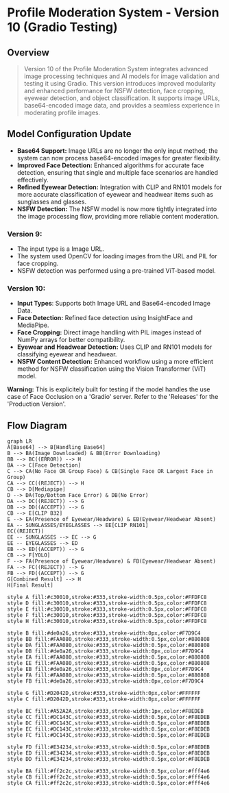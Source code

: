 # Profile Moderation System - Version 10 (Gradio Testing)

## Overview
> Version 10 of the Profile Moderation System integrates advanced image processing techniques and AI models for image validation and testing it using Gradio. This version introduces improved modularity and enhanced performance for NSFW detection, face cropping, eyewear detection, and object classification. It supports image URLs, base64-encoded image data, and provides a seamless experience in moderating profile images.

## Model Configuration Update

- **Base64 Support:** Image URLs are no longer the only input method; the system can now process base64-encoded images for greater flexibility.
- **Improved Face Detection:** Enhanced algorithms for accurate face detection, ensuring that single and multiple face scenarios are handled effectively.
- **Refined Eyewear Detection:** Integration with CLIP and RN101 models for more accurate classification of eyewear and headwear items such as sunglasses and glasses.
- **NSFW Detection:** The NSFW model is now more tightly integrated into the image processing flow, providing more reliable content moderation.

### Version 9:
- The input type is a Image URL.
- The system used OpenCV for loading images from the URL and PIL for face cropping.
- NSFW detection was performed using a pre-trained ViT-based model.

### Version 10:
- **Input Types**: Supports both Image URL and Base64-encoded Image Data.
- **Face Detection:** Refined face detection using InsightFace and MediaPipe.
- **Face Cropping:** Direct image handling with PIL images instead of NumPy arrays for better compatibility.
- **Eyewear and Headwear Detection:** Uses CLIP and RN101 models for classifying eyewear and headwear.
- **NSFW Content Detection:** Enhanced workflow using a more efficient method for NSFW classification using the Vision Transformer (ViT) model.

**Warning:** This is explicitely built for testing if the model handles the use case of Face Occlusion on a 'Gradio' server. Refer to the 'Releases' for the 'Production Version'.

## Flow Diagram
```mermaid
graph LR
A[Base64] --> B[Handling Base64]
B --> BA(Image Downloaded) & BB(Error Downloading)
BB --> BC((ERROR)) --> H
BA --> C[Face Detection]
C --> CA(No Face OR Group Face) & CB(Single Face OR Largest Face in Group)
CA --> CC((REJECT)) --> H
CB --> D[Mediapipe]
D --> DA(Top/Bottom Face Error) & DB(No Error)
DA --> DC((REJECT)) --> G
DB --> DD((ACCEPT)) --> G
CB --> E[CLIP B32]
E --> EA(Presence of Eyewear/Headware) & EB(Eyewear/Headwear Absent)
EA -- SUNGLASSES/EYEGLASSES --> EE[CLIP RN101] 
EC((REJECT))
EE -- SUNGLASSES --> EC --> G
EE -- EYEGLASSES --> ED
EB --> ED((ACCEPT)) --> G
CB --> F[YOLO]
F --> FA(Presence of Eyewear/Headware) & FB(Eyewear/Headwear Absent)
FA --> FC((REJECT)) --> G
FB --> FD((ACCEPT)) --> G
G[Combined Result] --> H
H[Final Result]

style A fill:#c30010,stroke:#333,stroke-width:0.5px,color:#FFDFC8
style D fill:#c30010,stroke:#333,stroke-width:0.5px,color:#FFDFC8
style E fill:#c30010,stroke:#333,stroke-width:0.5px,color:#FFDFC8
style F fill:#c30010,stroke:#333,stroke-width:0.5px,color:#FFDFC8
style H fill:#c30010,stroke:#333,stroke-width:0.5px,color:#FFDFC8

style B fill:#de0a26,stroke:#333,stroke-width:0px,color:#F7D9C4
style BB fill:#FAA080,stroke:#333,stroke-width:0.5px,color:#880808
style DA fill:#FAA080,stroke:#333,stroke-width:0.5px,color:#880808
style DB fill:#de0a26,stroke:#333,stroke-width:0px,color:#F7D9C4
style EA fill:#FAA080,stroke:#333,stroke-width:0.5px,color:#880808
style EE fill:#FAA080,stroke:#333,stroke-width:0.5px,color:#880808
style EB fill:#de0a26,stroke:#333,stroke-width:0px,color:#F7D9C4
style FA fill:#FAA080,stroke:#333,stroke-width:0.5px,color:#880808
style FB fill:#de0a26,stroke:#333,stroke-width:0px,color:#F7D9C4

style G fill:#D2042D,stroke:#333,stroke-width:0px,color:#FFFFFF
style C fill:#D2042D,stroke:#333,stroke-width:0px,color:#FFFFFF

style BC fill:#A52A2A,stroke:#333,stroke-width:1px,color:#F8EDEB
style CC fill:#DC143C,stroke:#333,stroke-width:0.5px,color:#F8EDEB
style DC fill:#DC143C,stroke:#333,stroke-width:0.5px,color:#F8EDEB
style EC fill:#DC143C,stroke:#333,stroke-width:0.5px,color:#F8EDEB
style FC fill:#DC143C,stroke:#333,stroke-width:0.5px,color:#F8EDEB

style FD fill:#E34234,stroke:#333,stroke-width:0.5px,color:#F8EDEB
style ED fill:#E34234,stroke:#333,stroke-width:0.5px,color:#F8EDEB
style DD fill:#E34234,stroke:#333,stroke-width:0.5px,color:#F8EDEB

style BA fill:#ff2c2c,stroke:#333,stroke-width:0.5px,color:#fff4e6
style CB fill:#ff2c2c,stroke:#333,stroke-width:0.5px,color:#fff4e6
style CA fill:#ff2c2c,stroke:#333,stroke-width:0.5px,color:#fff4e6
```